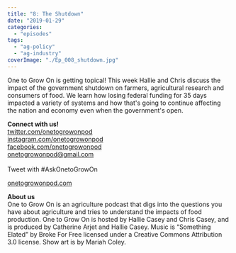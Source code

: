 ```yaml
---
title: "8: The Shutdown"
date: "2019-01-29"
categories: 
  - "episodes"
tags: 
  - "ag-policy"
  - "ag-industry"
coverImage: "./Ep_008_shutdown.jpg"
---
```


One to Grow On is getting topical! This week Hallie and Chris discuss the impact of the government shutdown on farmers, agricultural research and consumers of food. We learn how losing federal funding for 35 days impacted a variety of systems and how that's going to continue affecting the nation and economy even when the government's open.

**Connect with us!**  
[twitter.com/onetogrowonpod](http://twitter.com/onetogrowonpod)  
[instagram.com/onetogrowonpod  
](http://instagram.com/onetogrowonpod)[facebook.com/onetogrowonpod  
](http://facebook.com/onetogrowonpod)[onetogrowonpod@gmail.com  
](mailto:onetogrowonpod@gmail.com)  
Tweet with #AskOnetoGrowOn  
  
[onetogrowonpod.com](http://onetogrowonpod.com/)

**About us**  
One to Grow On is an agriculture podcast that digs into the questions you have about agriculture and tries to understand the impacts of food production. One to Grow On is hosted by Hallie Casey and Chris Casey, and is produced by Catherine Arjet and Hallie Casey. Music is “Something Elated” by Broke For Free licensed under a Creative Commons Attribution 3.0 license. Show art is by Mariah Coley.
